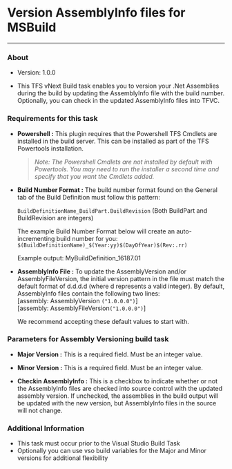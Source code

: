 Version AssemblyInfo files for MSBuild
====

* * *
### About

- Version: 1.0.0

- This TFS vNext Build task enables you to version your .Net Assemblies during the build by updating the AssemblyInfo file with the build number.  Optionally, you can check in the updated AssemblyInfo files into TFVC.



### Requirements for this task
- **Powershell :** This plugin requires that the Powershell TFS Cmdlets are installed in the build server.  This can be installed as part of the TFS Powertools installation.

	>*Note: The Powershell Cmdlets are not installed by default with Powertools.  You may need to run the installer a second time and specify that you want the Cmdlets added.*

- **Build Number Format :**  The build number format found on the General tab of the Build Definition must follow this pattern: <br />

	`BuildDefinitionName_BuildPart.BuildRevision` (Both BuildPart and BuildRevision are integers) <br />

	The example Build Number Format below will create an auto-incrementing build number for you: <br />
`$(BuildDefinitionName)_$(Year:yy)$(DayOfYear)$(Rev:.rr)`

	Example output:  MyBuildDefinition_16187.01
    

- **AssemblyInfo File :**  To update the AssemblyVersion and/or AssemblyFileVersion, the initial version pattern in the file must match the default format of d.d.d.d (where d represents a valid integer).  By default, AssemblyInfo files contain the following two lines:<br />
[assembly: AssemblyVersion `("1.0.0.0")`]<br />
[assembly: AssemblyFileVersion`("1.0.0.0")`]

	We recommend accepting these default values to start with.

### Parameters for Assembly Versioning build task
- **Major Version :**  This is a required field.  Must be an integer value.

- **Minor Version :**  This is a required field.  Must be an integer value.

- **Checkin AssemblyInfo :**  This is a checkbox to indicate whether or not the AssemblyInfo files are checked into source control with the updated assembly version.  If unchecked, the assemblies in the build output will be updated with the new version, but AssemblyInfo files in the source will not change.


### Additional Information
- This task must occur prior to the Visual Studio Build Task
- Optionally you can use vso build variables for the Major and Minor versions for additional flexibility


